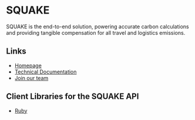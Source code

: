 # SQUAKE

SQUAKE is the end-to-end solution, powering accurate carbon calculations and providing tangible compensation for all travel and logistics emissions.

## Links
* [Homepage](https://www.squake.earth/)
* [Technical Documentation](https://docs.squake.earth/)
* [Join our team](https://join.com/companies/squake)

## Client Libraries for the SQUAKE API
* [Ruby](https://github.com/squake-earth/squake-ruby)
